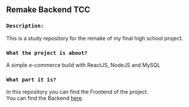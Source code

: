 ## Remake Backend TCC

### `Description:`

This is a study repository for the remake of my final high school project.

### `What the project is about?`

A simple e-commerce build with ReactJS, NodeJS and MySQL

### `What part it is?`

In this repository you can find the Frontend of the project.<br>
You can find the Backend [here](https://github.com/Willian-A/backend-tcc).


